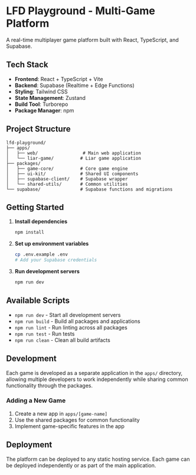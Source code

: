 # LFD Playground - Multi-Game Platform

A real-time multiplayer game platform built with React, TypeScript, and Supabase.

## Tech Stack

- **Frontend**: React + TypeScript + Vite
- **Backend**: Supabase (Realtime + Edge Functions)
- **Styling**: Tailwind CSS
- **State Management**: Zustand
- **Build Tool**: Turborepo
- **Package Manager**: npm

## Project Structure

```
lfd-playground/
├── apps/
│   ├── web/                 # Main web application
│   └── liar-game/          # Liar game application
├── packages/
│   ├── game-core/          # Core game engine
│   ├── ui-kit/             # Shared UI components
│   ├── supabase-client/    # Supabase wrapper
│   └── shared-utils/       # Common utilities
└── supabase/               # Supabase functions and migrations
```

## Getting Started

1. **Install dependencies**
   ```bash
   npm install
   ```

2. **Set up environment variables**
   ```bash
   cp .env.example .env
   # Add your Supabase credentials
   ```

3. **Run development servers**
   ```bash
   npm run dev
   ```

## Available Scripts

- `npm run dev` - Start all development servers
- `npm run build` - Build all packages and applications
- `npm run lint` - Run linting across all packages
- `npm run test` - Run tests
- `npm run clean` - Clean all build artifacts

## Development

Each game is developed as a separate application in the `apps/` directory, allowing multiple developers to work independently while sharing common functionality through the packages.

### Adding a New Game

1. Create a new app in `apps/[game-name]`
2. Use the shared packages for common functionality
3. Implement game-specific features in the app

## Deployment

The platform can be deployed to any static hosting service. Each game can be deployed independently or as part of the main application.